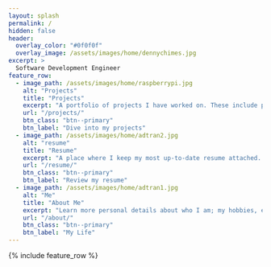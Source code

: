 ```yaml
---
layout: splash
permalink: /
hidden: false
header:
  overlay_color: "#0f0f0f"
  overlay_image: /assets/images/home/dennychimes.jpg
excerpt: >
  Software Development Engineer 
feature_row:
  - image_path: /assets/images/home/raspberrypi.jpg
    alt: "Projects"
    title: "Projects"
    excerpt: "A portfolio of projects I have worked on. These include projects like machine learning, LLMs, and Unity games."
    url: "/projects/"
    btn_class: "btn--primary"
    btn_label: "Dive into my projects"
  - image_path: /assets/images/home/adtran2.jpg
    alt: "resume"
    title: "Resume"
    excerpt: "A place where I keep my most up-to-date resume attached. Find out about my professional experience and feel free to contact me at the bottom of the page."
    url: "/resume/"
    btn_class: "btn--primary"
    btn_label: "Review my resume"
  - image_path: /assets/images/home/adtran1.jpg
    alt: "Me"
    title: "About Me"
    excerpt: "Learn more personal details about who I am; my hobbies, education, and background."
    url: "/about/"
    btn_class: "btn--primary"
    btn_label: "My Life"      
---
```


{% include feature_row %}
